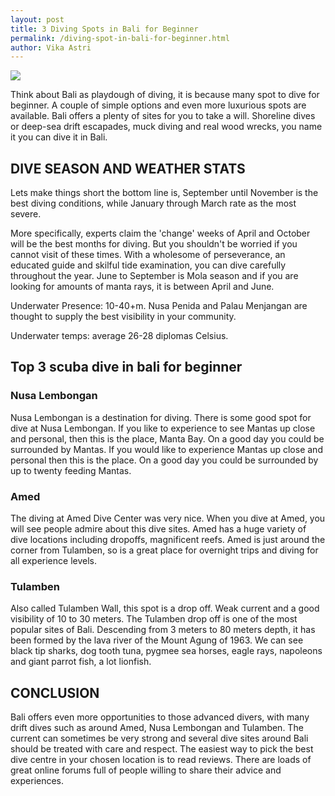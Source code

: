 ```yaml
---
layout: post
title: 3 Diving Spots in Bali for Beginner
permalink: /diving-spot-in-bali-for-beginner.html
author: Vika Astri
---
```


<img class="post-feat-img img-responsive" src="http://story.tourders.com/wp-content/uploads/2016/02/scuba-diving-1024x768.jpg" />

Think about Bali as playdough of diving, it is because many spot to dive for beginner. A couple of simple options and even more luxurious spots are available. Bali offers a plenty of sites for you to take a will. Shoreline dives or deep-sea drift escapades, muck diving and real wood wrecks, you name it you can dive it in Bali.

## DIVE SEASON AND WEATHER STATS

Lets make things short the bottom line is, September until November is the best diving conditions, while January through March rate as the most severe.

More specifically, experts claim the 'change' weeks of April and October will be the best months for diving. But you shouldn't be worried if you cannot visit of these times. With a wholesome of perseverance, an educated guide and skilful tide examination, you can dive carefully throughout the year. June to September is Mola season and if you are looking for amounts of manta rays, it is between April and June.

Underwater Presence: 10-40+m. Nusa Penida and Palau Menjangan are thought to supply the best visibility in your community.

Underwater temps: average 26-28 diplomas Celsius.

## Top 3 scuba dive in bali for beginner

### Nusa Lembongan

Nusa Lembongan is a destination for diving. There is some good spot for dive at Nusa Lembongan. If you like to experience to see Mantas up close and personal, then this is the place, Manta Bay. On a good day you could be surrounded by Mantas. If you would like to experience Mantas up close and personal then this is the place. On a good day you could be surrounded by up to twenty feeding Mantas.

### Amed

The diving at Amed Dive Center was very nice.  When you dive at Amed, you will see people admire about this dive sites. Amed has a huge variety of dive locations including dropoffs, magnificent reefs. Amed is just around the corner from Tulamben, so is a great place for overnight trips and diving for all experience levels.

### Tulamben

Also called Tulamben Wall, this spot is a drop off. Weak current and a good visibility of 10 to 30 meters. The Tulamben drop off is one of the most popular sites of Bali. Descending from 3 meters to 80 meters depth, it has been formed by the lava river of the Mount Agung of 1963. We can see black tip sharks, dog tooth tuna, pygmee sea horses, eagle rays, napoleons and giant parrot fish, a lot lionfish.

## CONCLUSION

Bali offers even more opportunities to those advanced divers, with many drift dives such as around Amed, Nusa Lembongan and Tulamben.
The current can sometimes be very strong and several dive sites around Bali should be treated with care and respect.
The easiest way to pick the best dive centre in your chosen location is to read reviews. There are loads of great online forums full of people willing to share their advice and experiences.
